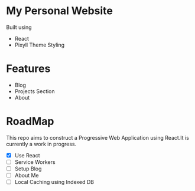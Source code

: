 # My Personal Website

Built using 
* React
* Pixyll Theme Styling

# Features
* Blog
* Projects Section
* About

# RoadMap

This repo aims to construct a Progressive Web Application using React.It is currently a work in progress.
- [x] Use React
- [ ] Service Workers
- [ ] Setup Blog
- [ ] About Me
- [ ] Local Caching using Indexed DB
